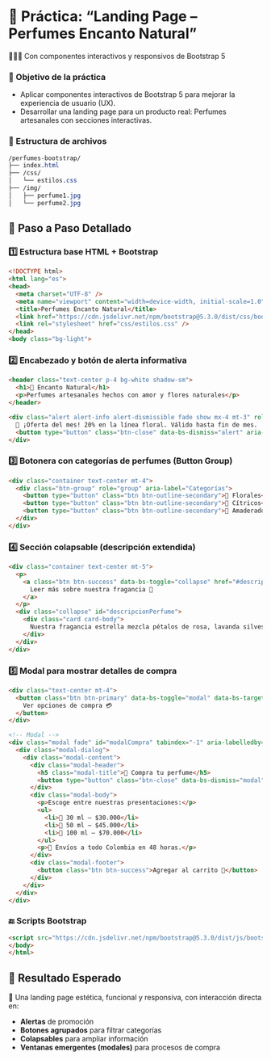 # **🌸 Práctica: “Landing Page – Perfumes Encanto Natural”**

🧼💐✨ Con componentes interactivos y responsivos de Bootstrap 5

### 🎯 Objetivo de la práctica

- Aplicar componentes interactivos de Bootstrap 5 para mejorar la experiencia de usuario (UX).
- Desarrollar una landing page para un producto real: Perfumes artesanales con secciones interactivas.

### 📁 Estructura de archivos

```css
/perfumes-bootstrap/
├── index.html
├── /css/
│   └── estilos.css
├── /img/
│   ├── perfume1.jpg
│   └── perfume2.jpg
```

## 🧩 Paso a Paso Detallado

### 1️⃣ Estructura base HTML + Bootstrap

```html
<!DOCTYPE html>
<html lang="es">
<head>
  <meta charset="UTF-8" />
  <meta name="viewport" content="width=device-width, initial-scale=1.0" />
  <title>Perfumes Encanto Natural</title>
  <link href="https://cdn.jsdelivr.net/npm/bootstrap@5.3.0/dist/css/bootstrap.min.css" rel="stylesheet" />
  <link rel="stylesheet" href="css/estilos.css" />
</head>
<body class="bg-light">
```

### 2️⃣ Encabezado y botón de alerta informativa

```html
<header class="text-center p-4 bg-white shadow-sm">
  <h1>🌸 Encanto Natural</h1>
  <p>Perfumes artesanales hechos con amor y flores naturales</p>
</header>

<div class="alert alert-info alert-dismissible fade show mx-4 mt-3" role="alert">
  🌿 ¡Oferta del mes! 20% en la línea floral. Válido hasta fin de mes.
  <button type="button" class="btn-close" data-bs-dismiss="alert" aria-label="Cerrar"></button>
</div>
```

### 3️⃣ Botonera con categorías de perfumes (Button Group)

```html
<div class="container text-center mt-4">
  <div class="btn-group" role="group" aria-label="Categorías">
    <button type="button" class="btn btn-outline-secondary">🌺 Florales</button>
    <button type="button" class="btn btn-outline-secondary">🍋 Cítricos</button>
    <button type="button" class="btn btn-outline-secondary">🌲 Amaderados</button>
  </div>
</div>
```

### 4️⃣ Sección colapsable (descripción extendida)

```html
<div class="container text-center mt-5">
  <p>
    <a class="btn btn-success" data-bs-toggle="collapse" href="#descripcionPerfume" role="button" aria-expanded="false" aria-controls="descripcionPerfume">
      Leer más sobre nuestra fragancia 🌼
    </a>
  </p>
  <div class="collapse" id="descripcionPerfume">
    <div class="card card-body">
      Nuestra fragancia estrella mezcla pétalos de rosa, lavanda silvestre y esencias cítricas para una experiencia inolvidable.
    </div>
  </div>
</div>
```

### 5️⃣ Modal para mostrar detalles de compra

```html
<div class="text-center mt-4">
  <button class="btn btn-primary" data-bs-toggle="modal" data-bs-target="#modalCompra">
    Ver opciones de compra 💳
  </button>
</div>

<!-- Modal -->
<div class="modal fade" id="modalCompra" tabindex="-1" aria-labelledby="modalCompraLabel" aria-hidden="true">
  <div class="modal-dialog">
    <div class="modal-content">
      <div class="modal-header">
        <h5 class="modal-title">🌸 Compra tu perfume</h5>
        <button type="button" class="btn-close" data-bs-dismiss="modal" aria-label="Cerrar"></button>
      </div>
      <div class="modal-body">
        <p>Escoge entre nuestras presentaciones:</p>
        <ul>
          <li>🎁 30 ml – $30.000</li>
          <li>🎁 50 ml – $45.000</li>
          <li>🎁 100 ml – $70.000</li>
        </ul>
        <p>🚚 Envíos a todo Colombia en 48 horas.</p>
      </div>
      <div class="modal-footer">
        <button class="btn btn-success">Agregar al carrito 🛒</button>
      </div>
    </div>
  </div>
</div>
```

### 🔚 Scripts Bootstrap

```html
<script src="https://cdn.jsdelivr.net/npm/bootstrap@5.3.0/dist/js/bootstrap.bundle.min.js"></script>
</body>
</html>
```

## 🧠 Resultado Esperado

🎯 Una landing page estética, funcional y responsiva, con interacción directa en:

- **Alertas** de promoción
- **Botones agrupados** para filtrar categorías
- **Colapsables** para ampliar información
- **Ventanas emergentes (modales)** para procesos de compra